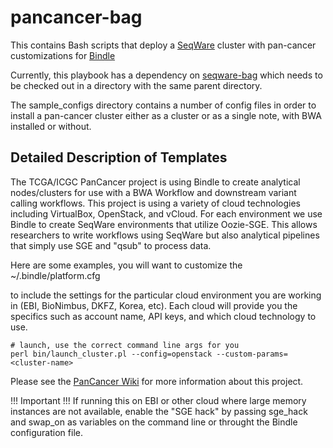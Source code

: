 pancancer-bag
=============

This contains Bash scripts that deploy a [SeqWare](https://github.com/SeqWare) cluster with pan-cancer customizations for [Bindle](https://github.com/CloudBindle/Bindle)

Currently, this playbook has a dependency on [seqware-bag](https://github.com/SeqWare/seqware-bag) which needs to be checked out in a directory with the same parent directory. 

The sample\_configs directory contains a number of config files in order to install a pan-cancer cluster either as a cluster or as a single note, with BWA installed or without. 


## Detailed Description of Templates

The TCGA/ICGC PanCancer project is using Bindle to create analytical
nodes/clusters for use with a BWA Workflow and downstream variant calling
workflows. This project is using a variety of cloud technologies including
VirtualBox, OpenStack, and vCloud.  For each environment we use Bindle
to create SeqWare environments that utilize Oozie-SGE.  This allows researchers
to write workflows using SeqWare but also analytical pipelines that simply use
SGE and "qsub" to process data.

Here are some examples, you will want to customize the
~/.bindle/platform.cfg

to include the settings for the particular cloud
environment you are working in (EBI, BioNimbus, DKFZ, Korea, etc).  Each cloud
will provide you the specifics such as account name, API keys, and which cloud
technology to use.

    # launch, use the correct command line args for you 
    perl bin/launch_cluster.pl --config=openstack --custom-params=<cluster-name>

Please see the [PanCancer Wiki](https://wiki.oicr.on.ca/display/PANCANCER) for
more information about this project.

!!! Important !!!
If running this on EBI or other cloud where large memory instances are not available, enable the "SGE hack" by passing sge_hack and swap_on as variables on the command line or throught the Bindle configuration file.
